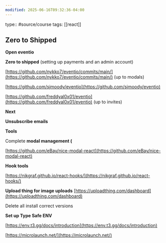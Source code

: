 ```yaml
---
modified: 2025-06-16T09:32:36-04:00
---
```

type:: #source/course
tags: [[react]]
## Zero to Shipped

**Open eventio**

**Zero to shipped** (setting up payments and an admin account)

[https://github.com/nykko7/eventio/commits/main/](https://github.com/nykko7/eventio/commits/main/) (up to modals)

[https://github.com/sjmoody/eventio](https://github.com/sjmoody/eventio)  

[https://github.com/freddyal0x01/eventio](https://github.com/freddyal0x01/eventio) (up to invites)



**Next** 

**Unsubscribe emails**



**Tools**

Complete **modal management (**

[https://github.com/eBay/nice-modal-react](https://github.com/eBay/nice-modal-react)



**Hook tools**

[https://nikgraf.github.io/react-hooks/](https://nikgraf.github.io/react-hooks/)



**Upload thing for image uploads**
[https://uploadthing.com/dashboard](https://uploadthing.com/dashboard)


Delete all install correct versions



**Set up Type Safe ENV**

[https://env.t3.gg/docs/introduction](https://env.t3.gg/docs/introduction)





[https://microlaunch.net/](https://microlaunch.net/)
